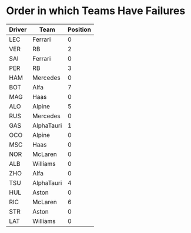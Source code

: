 # Order in which Teams Have Failures
| Driver | Team       | Position | 
| ------ | ---------- | -------- |
| LEC    | Ferrari    | 0        |
| VER    | RB         | 2        |
| SAI    | Ferrari    | 0        |
| PER    | RB         | 3        |
| HAM    | Mercedes   | 0        |
| BOT    | Alfa       | 7        |
| MAG    | Haas       | 0        |
| ALO    | Alpine     | 5        |
| RUS    | Mercedes   | 0        |
| GAS    | AlphaTauri | 1        |
| OCO    | Alpine     | 0        |
| MSC    | Haas       | 0        |
| NOR    | McLaren    | 0        |
| ALB    | Williams   | 0        |
| ZHO    | Alfa       | 0        |
| TSU    | AlphaTauri | 4        |
| HUL    | Aston      | 0        |
| RIC    | McLaren    | 6        |
| STR    | Aston      | 0        |
| LAT    | Williams   | 0        |